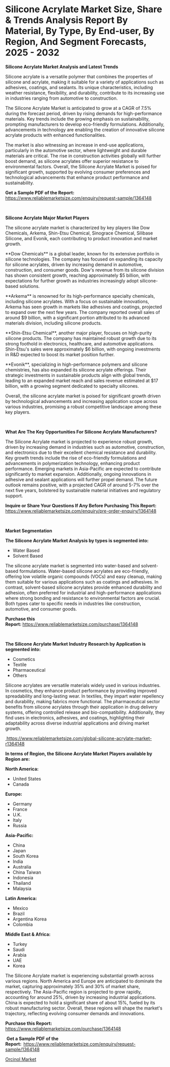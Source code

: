 <p><h1>Silicone Acrylate Market Size, Share & Trends Analysis Report By Material, By Type, By End-user, By Region, And Segment Forecasts, 2025 - 2032</h1></p><p><strong>Silicone Acrylate Market Analysis and Latest Trends</strong></p>
<p><p>Silicone acrylate is a versatile polymer that combines the properties of silicone and acrylate, making it suitable for a variety of applications such as adhesives, coatings, and sealants. Its unique characteristics, including weather resistance, flexibility, and durability, contribute to its increasing use in industries ranging from automotive to construction.</p><p>The Silicone Acrylate Market is anticipated to grow at a CAGR of 7.5% during the forecast period, driven by rising demands for high-performance materials. Key trends include the growing emphasis on sustainability, prompting manufacturers to develop eco-friendly formulations. Additionally, advancements in technology are enabling the creation of innovative silicone acrylate products with enhanced functionalities. </p><p>The market is also witnessing an increase in end-use applications, particularly in the automotive sector, where lightweight and durable materials are critical. The rise in construction activities globally will further boost demand, as silicone acrylates offer superior resistance to environmental factors. Overall, the Silicone Acrylate Market is poised for significant growth, supported by evolving consumer preferences and technological advancements that enhance product performance and sustainability.</p></p>
<p><strong>Get a Sample PDF of the Report:&nbsp;</strong> <a href="https://www.reliablemarketsize.com/enquiry/request-sample/1364148?utm_campaign=2565&utm_medium=2&utm_source=Github&utm_content=ia&utm_term=01042025&utm_id=silicone-acrylate">https://www.reliablemarketsize.com/enquiry/request-sample/1364148</a></p>
<p>&nbsp;</p>
<p><strong>Silicone Acrylate Major Market Players</strong></p>
<p><p>The silicone acrylate market is characterized by key players like Dow Chemicals, Arkema, Shin-Etsu Chemical, Sinograce Chemical, Silibase Silicone, and Evonik, each contributing to product innovation and market growth.</p><p>**Dow Chemicals** is a global leader, known for its extensive portfolio in silicone technologies. The company has focused on expanding its capacity for silicone acrylates, driven by increasing demand in automotive, construction, and consumer goods. Dow's revenue from its silicone division has shown consistent growth, reaching approximately $5 billion, with expectations for further growth as industries increasingly adopt silicone-based solutions.</p><p>**Arkema** is renowned for its high-performance specialty chemicals, including silicone acrylates. With a focus on sustainable innovations, Arkema has seen growth in markets like adhesives and coatings, projected to expand over the next few years. The company reported overall sales of around $9 billion, with a significant portion attributed to its advanced materials division, including silicone products.</p><p>**Shin-Etsu Chemical**, another major player, focuses on high-purity silicone products. The company has maintained robust growth due to its strong foothold in electronics, healthcare, and automotive applications. Shin-Etsu's sales were approximately $6 billion, with ongoing investments in R&D expected to boost its market position further.</p><p>**Evonik**, specializing in high-performance polymers and silicone chemistries, has also expanded its silicone acrylate offerings. Their strategic investments in sustainable products align with global trends, leading to an expanded market reach and sales revenue estimated at $17 billion, with a growing segment dedicated to specialty silicones.</p><p>Overall, the silicone acrylate market is poised for significant growth driven by technological advancements and increasing application scope across various industries, promising a robust competitive landscape among these key players.</p></p>
<p>&nbsp;</p>
<p><strong>What Are The Key Opportunities For Silicone Acrylate Manufacturers?</strong></p>
<p><p>The Silicone Acrylate market is projected to experience robust growth, driven by increasing demand in industries such as automotive, construction, and electronics due to their excellent chemical resistance and durability. Key growth trends include the rise of eco-friendly formulations and advancements in polymerization technology, enhancing product performance. Emerging markets in Asia-Pacific are expected to contribute significantly to market expansion. Additionally, ongoing innovations in adhesive and sealant applications will further propel demand. The future outlook remains positive, with a projected CAGR of around 5-7% over the next five years, bolstered by sustainable material initiatives and regulatory support.</p></p>
<p><strong>Inquire or Share Your Questions If Any Before Purchasing This Report:</strong> <a href="https://www.reliablemarketsize.com/enquiry/pre-order-enquiry/1364148?utm_campaign=2565&utm_medium=2&utm_source=Github&utm_content=ia&utm_term=01042025&utm_id=silicone-acrylate">https://www.reliablemarketsize.com/enquiry/pre-order-enquiry/1364148</a></p>
<p>&nbsp;</p>
<p><strong>Market Segmentation</strong></p>
<p><strong>The Silicone Acrylate Market Analysis by types is segmented into:</strong></p>
<p><ul><li>Water Based</li><li>Solvent Based</li></ul></p>
<p><p>The silicone acrylate market is segmented into water-based and solvent-based formulations. Water-based silicone acrylates are eco-friendly, offering low volatile organic compounds (VOCs) and easy cleanup, making them suitable for various applications such as coatings and adhesives. In contrast, solvent-based silicone acrylates provide enhanced durability and adhesion, often preferred for industrial and high-performance applications where strong bonding and resistance to environmental factors are crucial. Both types cater to specific needs in industries like construction, automotive, and consumer goods.</p></p>
<p><strong>Purchase this Report:&nbsp;</strong><a href="https://www.reliablemarketsize.com/purchase/1364148?utm_campaign=2565&utm_medium=2&utm_source=Github&utm_content=ia&utm_term=01042025&utm_id=silicone-acrylate">https://www.reliablemarketsize.com/purchase/1364148</a></p>
<p>&nbsp;</p>
<p><strong>The Silicone Acrylate Market Industry Research by Application is segmented into:</strong></p>
<p><ul><li>Cosmetics</li><li>Textile</li><li>Pharmaceutical</li><li>Others</li></ul></p>
<p><p>Silicone acrylates are versatile materials widely used in various industries. In cosmetics, they enhance product performance by providing improved spreadability and long-lasting wear. In textiles, they impart water repellency and durability, making fabrics more functional. The pharmaceutical sector benefits from silicone acrylates through their application in drug delivery systems, offering controlled release and bio-compatibility. Additionally, they find uses in electronics, adhesives, and coatings, highlighting their adaptability across diverse industrial applications and driving market growth.</p></p>
<p><a href="https://www.reliablemarketsize.com/global-silicone-acrylate-market-r1364148?utm_campaign=2565&utm_medium=2&utm_source=Github&utm_content=ia&utm_term=01042025&utm_id=silicone-acrylate">&nbsp;https://www.reliablemarketsize.com/global-silicone-acrylate-market-r1364148</a></p>
<p><strong>In terms of Region, the Silicone Acrylate Market Players available by Region are:</strong></p>
<p>
    <p> <strong> North America: </strong>
        <ul>
            <li>United States</li>
            <li>Canada</li>
        </ul>
        </p> 
    <p> <strong> Europe: </strong>
        <ul>
            <li>Germany</li>
            <li>France</li>
            <li>U.K.</li>
            <li>Italy</li>
            <li>Russia</li>
        </ul>
        </p> 
    <p> <strong> Asia-Pacific: </strong>
        <ul>
            <li>China</li>
            <li>Japan</li>
            <li>South Korea</li>
            <li>India</li>
            <li>Australia</li>
            <li>China Taiwan</li>
            <li>Indonesia</li>
            <li>Thailand</li>
            <li>Malaysia</li>
        </ul>
        </p> 
    <p> <strong> Latin America: </strong>
        <ul>
            <li>Mexico</li>
            <li>Brazil</li>
            <li>Argentina Korea</li>
            <li>Colombia</li>
        </ul>
        </p> 
    <p> <strong> Middle East & Africa: </strong>
        <ul>
            <li>Turkey</li>
            <li>Saudi</li>
            <li>Arabia</li>
            <li>UAE</li>
            <li>Korea</li>
        </ul>
    </p>
    </p>
<p><p>The Silicone Acrylate market is experiencing substantial growth across various regions. North America and Europe are anticipated to dominate the market, capturing approximately 35% and 30% of market share, respectively. The Asia-Pacific region is projected to grow rapidly, accounting for around 25%, driven by increasing industrial applications. China is expected to hold a significant share of about 15%, fueled by its robust manufacturing sector. Overall, these regions will shape the market's trajectory, reflecting evolving consumer demands and innovations.</p></p>
<p><strong>Purchase this Report: </strong><a href="https://www.reliablemarketsize.com/purchase/1364148?utm_campaign=2565&utm_medium=2&utm_source=Github&utm_content=ia&utm_term=01042025&utm_id=silicone-acrylate">https://www.reliablemarketsize.com/purchase/1364148</a></p>
<p>&nbsp;<strong>Get a Sample PDF of the Report:&nbsp;&nbsp;</strong><a href="https://www.reliablemarketsize.com/enquiry/request-sample/1364148?utm_campaign=2565&utm_medium=2&utm_source=Github&utm_content=ia&utm_term=01042025&utm_id=silicone-acrylate">https://www.reliablemarketsize.com/enquiry/request-sample/1364148</a></p>
<p><strong></strong></p>
<p><p><a href="https://github.com/norbeludie83/Market-Research-Report-List-1/blob/main/orcinol-market.md?utm_campaign=2565&utm_medium=2&utm_source=Github&utm_content=ia&utm_term=01042025&utm_id=silicone-acrylate">Orcinol Market</a></p></p>